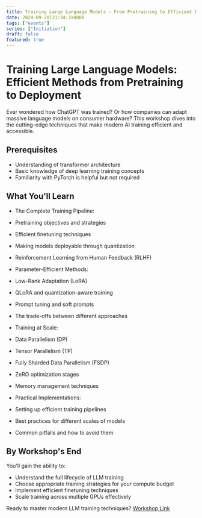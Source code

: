 ```yaml
---
title: Training Large Language Models - From Pretraining to Efficient Finetuning
date: 2024-09-20T21:34:3+0800
tags: ["events"]
series: ["Initiation"]
draft: false
featured: true
---
```

# Training Large Language Models: Efficient Methods from Pretraining to Deployment

Ever wondered how ChatGPT was trained? Or how companies can adapt massive language models on consumer hardware? This workshop dives into the cutting-edge techniques that make modern AI training efficient and accessible.

## Prerequisites

* Understanding of transformer architecture
* Basic knowledge of deep learning training concepts
* Familiarity with PyTorch is helpful but not required

## What You'll Learn

* The Complete Training Pipeline:

* Pretraining objectives and strategies
* Efficient finetuning techniques
* Making models deployable through quantization
* Reinforcement Learning from Human Feedback (RLHF)

* Parameter-Efficient Methods:

* Low-Rank Adaptation (LoRA)
* QLoRA and quantization-aware training
* Prompt tuning and soft prompts
* The trade-offs between different approaches

* Training at Scale:

* Data Parallelism (DP)
* Tensor Parallelism (TP)
* Fully Sharded Data Parallelism (FSDP)
* ZeRO optimization stages
* Memory management techniques

* Practical Implementations:

* Setting up efficient training pipelines
* Best practices for different scales of models
* Common pitfalls and how to avoid them

## By Workshop's End

You'll gain the ability to:

* Understand the full lifecycle of LLM training
* Choose appropriate training strategies for your compute budget
* Implement efficient finetuning techniques
* Scale training across multiple GPUs effectively

Ready to master modern LLM training techniques? [Workshop Link](https://www.canva.com/design/DAGNvTFKuuM/DPziBsM2XkboC_rwYuehUQ/edit?utm_content=DAGNvTFKuuM&utm_campaign=designshare&utm_medium=link2&utm_source=sharebutton)
